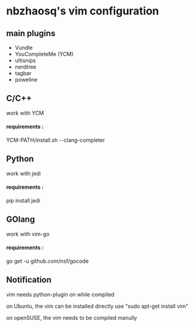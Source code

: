nbzhaosq's vim configuration
============================

## main plugins
- Vundle
- YouCompleteMe (YCM)  
- ultisnips
- nerdtree
- tagbar
- poweline


## C/C++ 
work with YCM
#### requirements :
YCM-PATH/install.sh --clang-completer

## Python
work with jedi
#### requirements : 
pip install jedi

## GOlang
work with vim-go
#### requirements :
go get -u github.com/nsf/gocode

## Notification
vim needs python-plugin on while compiled

on Ubuntu, the vim can be installed directly use "sudo apt-get install vim"

on openSUSE, the vim needs to be compiled manully
